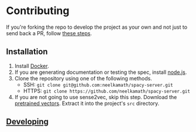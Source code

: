 # Contributing

If you're forking the repo to develop the project as your own and not just to send back a PR, follow [these steps](fork.md).

## Installation

1. Install [Docker](https://hub.docker.com/search/?type=edition&offering=community).
1. If you are generating documentation or testing the spec, install [node.js](https://nodejs.org/en/download/).
1. Clone the repository using one of the following methods.
    - SSH: `git clone git@github.com:neelkamath/spacy-server.git`
    - HTTPS: `git clone https://github.com/neelkamath/spacy-server.git`
1. If you are not going to use sense2vec, skip this step. Download the [pretrained vectors](https://github.com/explosion/sense2vec/releases/download/v1.0.0/s2v_reddit_2015_md.tar.gz). Extract it into the project's `src` directory.

## [Developing](developing.md)
